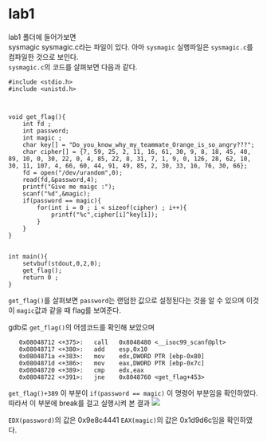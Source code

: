 lab1
=============

lab1 폴더에 들어가보면   
sysmagic sysmagic.c라는 파일이 있다.
아마 `sysmagic` 실행파일은 `sysmagic.c`를 컴파일한 것으로 보인다.  
`sysmagic.c`의 코드를 살펴보면 다음과 같다.

```
#include <stdio.h>
#include <unistd.h>



void get_flag(){
	int fd ;
	int password;
	int magic ;
	char key[] = "Do_you_know_why_my_teammate_Orange_is_so_angry???";
	char cipher[] = {7, 59, 25, 2, 11, 16, 61, 30, 9, 8, 18, 45, 40, 89, 10, 0, 30, 22, 0, 4, 85, 22, 8, 31, 7, 1, 9, 0, 126, 28, 62, 10, 30, 11, 107, 4, 66, 60, 44, 91, 49, 85, 2, 30, 33, 16, 76, 30, 66};
	fd = open("/dev/urandom",0);
	read(fd,&password,4);
	printf("Give me maigc :");
	scanf("%d",&magic);
	if(password == magic){
		for(int i = 0 ; i < sizeof(cipher) ; i++){
			printf("%c",cipher[i]^key[i]);
		}
	}
}


int main(){
	setvbuf(stdout,0,2,0);
	get_flag();
	return 0 ;
}
```
`get_flag()`를 살펴보면 `password`는 랜덤한 값으로 설정된다는 것을 알 수 있으며 이것이 `magic`값과 같을 때 flag를 보여준다.

gdb로 `get_flag()`의 어셈코드를 확인해 보았으며  
```
   0x08048712 <+375>:	call   0x8048480 <__isoc99_scanf@plt>
   0x08048717 <+380>:	add    esp,0x10
   0x0804871a <+383>:	mov    edx,DWORD PTR [ebp-0x80]
   0x0804871d <+386>:	mov    eax,DWORD PTR [ebp-0x7c]
   0x08048720 <+389>:	cmp    edx,eax
   0x08048722 <+391>:	jne    0x8048760 <get_flag+453>
```
`get_flag()+389` 이 부분이 `if(password == magic)` 이 명령어 부분임을 확인하였다.   
따라서 이 부분에 break를 걸고 실행시켜 본 결과 
![](https://postfiles.pstatic.net/MjAxOTA3MzBfMTY5/MDAxNTY0NDU5MTU2ODI0.Vs9YoJIOrw-mbGODWXfK6IC0lbVxgQWeqUK8z_TuBKog.JnOST_B1mlpM-Dd7M50KUqRahY6-nIB4O870o9tMjyYg.PNG.rlaeoghks823/%EC%8A%A4%ED%81%AC%EB%A6%B0%EC%83%B7,_2019-07-04_17-28-07.png?type=w773)    

`EDX(password)`의 값은 0x9e8c4441 
`EAX(magic)`의 값은 0x1d9d6c임을 확인하였다.


